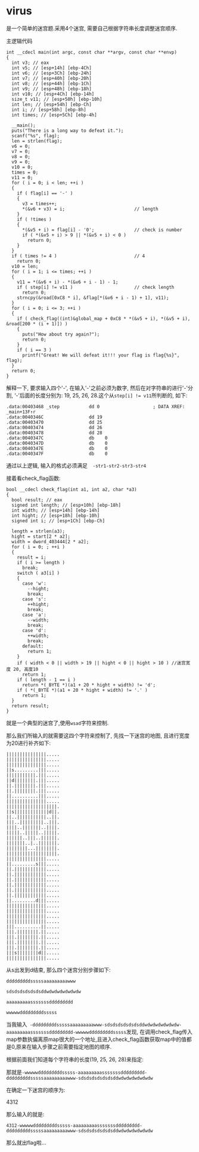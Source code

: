 # virus

是一个简单的迷宫题.采用4个迷宫, 需要自己根据字符串长度调整迷宫顺序.

主逻辑代码

```
int __cdecl main(int argc, const char **argv, const char **envp)
{
  int v3; // eax
  int v5; // [esp+14h] [ebp-4Ch]
  int v6; // [esp+3Ch] [ebp-24h]
  int v7; // [esp+40h] [ebp-20h]
  int v8; // [esp+44h] [ebp-1Ch]
  int v9; // [esp+48h] [ebp-18h]
  int v10; // [esp+4Ch] [ebp-14h]
  size_t v11; // [esp+50h] [ebp-10h]
  int len; // [esp+54h] [ebp-Ch]
  int i; // [esp+58h] [ebp-8h]
  int times; // [esp+5Ch] [ebp-4h]

  __main();
  puts("There is a long way to defeat it.");
  scanf("%s", flag);
  len = strlen(flag);
  v6 = 0;
  v7 = 0;
  v8 = 0;
  v9 = 0;
  v10 = 0;
  times = 0;
  v11 = 0;
  for ( i = 0; i < len; ++i )
  {
    if ( flag[i] == '-' )
    {
      v3 = times++;
      *(&v6 + v3) = i;                          // length
    }
    if ( !times )
    {
      *(&v5 + i) = flag[i] - '0';               // check is number
      if ( *(&v5 + i) > 9 || *(&v5 + i) < 0 )
        return 0;
    }
  }
  if ( times != 4 )                             // 4
    return 0;
  v10 = len;
  for ( i = 1; i <= times; ++i )
  {
    v11 = *(&v6 + i) - *(&v6 + i - 1) - 1;
    if ( step[i] != v11 )                       // check length
      return 0;
    strncpy(&road[0xC8 * i], &flag[*(&v6 + i - 1) + 1], v11);
  }
  for ( i = 0; i <= 3; ++i )
  {
    if ( check_flag((int)&global_map + 0xC8 * *(&v5 + i), *(&v5 + i), &road[200 * (i + 1)]) )
    {
      puts("How about try again?");
      return 0;
    }
    if ( i == 3 )
      printf("Great! We will defeat it!!! your flag is flag{%s}", flag);
  }
  return 0;
}
```

解释一下, 要求输入四个'-', 在输入'-'之前必须为数字, 然后在对字符串的进行'-'分割, ‘-’后面的长度分别为: 19, 25, 26, 28.这个从`step[i] != v11`所判断的, 如下:

```
.data:00403468 _step           dd 0                    ; DATA XREF: _main+13F↑r
.data:0040346C                 dd 19
.data:00403470                 dd 25
.data:00403474                 dd 26
.data:00403478                 dd 28
.data:0040347C                 db    0
.data:0040347D                 db    0
.data:0040347E                 db    0
.data:0040347F                 db    0
```

通过以上逻辑, 输入的格式必须满足`  -str1-str2-str3-str4`

接着看check_flag函数:

```
bool __cdecl check_flag(int a1, int a2, char *a3)
{
  bool result; // eax
  signed int length; // [esp+10h] [ebp-18h]
  int width; // [esp+14h] [ebp-14h]
  int hight; // [esp+18h] [ebp-10h]
  signed int i; // [esp+1Ch] [ebp-Ch]

  length = strlen(a3);
  hight = start[2 * a2];
  width = dword_403444[2 * a2];
  for ( i = 0; ; ++i )
  {
    result = i;
    if ( i >= length )
      break;
    switch ( a3[i] )
    {
      case 'w':
        --hight;
        break;
      case 's':
        ++hight;
        break;
      case 'a':
        --width;
        break;
      case 'd':
        ++width;
        break;
      default:
        return 1;
    }
    if ( width < 0 || width > 19 || hight < 0 || hight > 10 ) //迷宫宽度 20, 高度10
      return 1;
    if ( length - 1 == i )
      return *(_BYTE *)(a1 + 20 * hight + width) != 'd';
    if ( *(_BYTE *)(a1 + 20 * hight + width) != '.' )
      return 1;
  }
  return result;
}
```

就是一个典型的迷宫了,使用`wsad`字符来控制.

那么我们所输入的就需要这四个字符来控制了, 先找一下迷宫的地图, 且进行宽度为20进行补齐如下:

```
|||||||||||||||.....
|||||||||||||||.....
|||||||||||||||.....
||s.........|||.....
|||||||||||.|||.....
||d||||||||.|||.....
||.||||||||.|||.....
||.||||||||.|||.....
||..........|||.....
|||||||||||||||.....
|||||||||||||||||||.
||s|||||||||||||d||.
||..|||||||||||..||.
|||..|||||||||..|||.
||||..|||||||..||||.
|||||..|||||..|||||.
||||||..|||..||||||.
|||||||..|..|||||||.
||||||||...||||||||.
|||||||||||||||||||.
|||||||||||||||.....
||.........s|||.....
||.||||||||||||.....
||.||||||||||||.....
||.||||||||||||.....
||.||||||||||||.....
||.||||||||||||.....
||.||||||||||||.....
||.........d|||.....
|||||||||||||||.....
|||||||||||||||.....
|||||||||||||||.....
|||||||||||||||.....
|||..........||.....
|||.||||||||.||.....
|||.||||||||.||.....
|||.||||||||.||.....
|||.||||||||.||.....
|||s||||||||d||.....
|||||||||||||||.....
```

从s出发到d结束, 那么四个迷宫分别步骤如下:

`dddddddddsssssaaaaaaaaawww `

`sdsdsdsdsdsdsddwdwdwdwdwdwdw`

`aaaaaaaaasssssssddddddddd `

`wwwwwdddddddddsssss`

当我输入` -dddddddddsssssaaaaaaaaawww-sdsdsdsdsdsdsddwdwdwdwdwdwdw-aaaaaaaaasssssssddddddddd-wwwwwdddddddddsssss`发现, 在调用check_flag传入map参数执偏离原map很大的一个地址,且进入check_flag函数获取map中的值都是0,原来在输入步骤之前需要指定地图的顺序.

根据前面我们知道每个字符串的长度(19, 25, 26, 28)来指定:

那就是`-wwwwwdddddddddsssss-aaaaaaaaasssssssddddddddd-dddddddddsssssaaaaaaaaawww-sdsdsdsdsdsdsddwdwdwdwdwdwdw`

在确定一下迷宫的顺序为:

4312

那么输入的就是:

`4312-wwwwwdddddddddsssss-aaaaaaaaasssssssddddddddd-dddddddddsssssaaaaaaaaawww-sdsdsdsdsdsdsddwdwdwdwdwdwdw`

那么就出flag啦...


